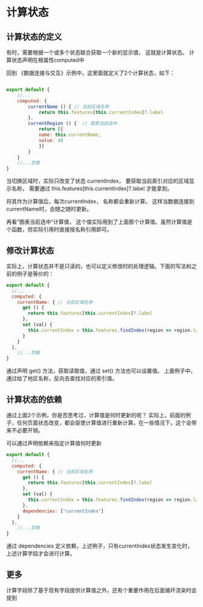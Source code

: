 # 计算状态

## 计算状态的定义
有时，需要根据一个或多个状态联合获取一个新的显示值， 这就是计算状态。 计算状态声明在根属性computed中

回到 《数据连接与交互》示例中，这里面就定义了2个计算状态，如下：
```javascript

export default {
    //...
    computed: {
        currentName () { // 当前区域名称
            return this.features[this.currentIndex]?.label
        },
        currentRegion () {  // 图表当前选中
            return [{
            name: this.currentName,
            value: 40
            }]
        }
    }
    //...忽略
}
```

当切换区域时，实际只改变了状态 currentIndex， 要获取当前索引对应的区域显示名称， 需要通过 this.features[this.currentIndex]?.label 才能拿到。 

将其作为计算值后，每次currentIndex， 名称都会重新计算。 这样当数据连接到 currentName时，会随之随时更新。

再看”图表当前选中“计算值， 这个值实际用到了上面那个计算值。虽然计算值是个函数，但实际引用时直接按名称引用即可。

## 修改计算状态

实际上，计算状态并不是只读的，也可以定义修改时的处理逻辑。下面的写法和之前的例子是等价的：

```javascript
export default {
  //...
  computed: {
    currentName: { // 当前区域名称
      get () {
        return this.features[this.currentIndex]?.label
      },
      set (val) {
        this.currentIndex = this.features.findIndex(region => region.label === val)
      }
    }
  },
    //...忽略
}
```

通过声明 get() 方法，获取读取值，通过 set() 方法也可以设置值。 上面例子中，通过给了地区名称，反向去查找对应的索引值。


## 计算状态的依赖

通过上面2个示例，你是否思考过，计算值是何时更新的呢？  实际上，前面的例子，任何页面状态改变，都会驱使计算值进行重新计算。在一些情况下，这个会带来不必要开销。

可以通过声明依赖来指定计算值何时更新

```javascript
export default {
  //...
  computed: {
    currentName: { // 当前区域名称
      get () {
        return this.features[this.currentIndex]?.label
      },
      set (val) {
        this.currentIndex = this.features.findIndex(region => region.label === val)
      },
      dependencies: ["currentIndex"]
    }
  },
    //...忽略
}
```

通过 dependencies 定义依赖，上述例子，只有currentIndex状态发生变化时，上述计算字段才会进行计算。

## 更多
计算字段除了基于现有字段提供计算值之外，还有个重要作用在后面循环渲染时会提到